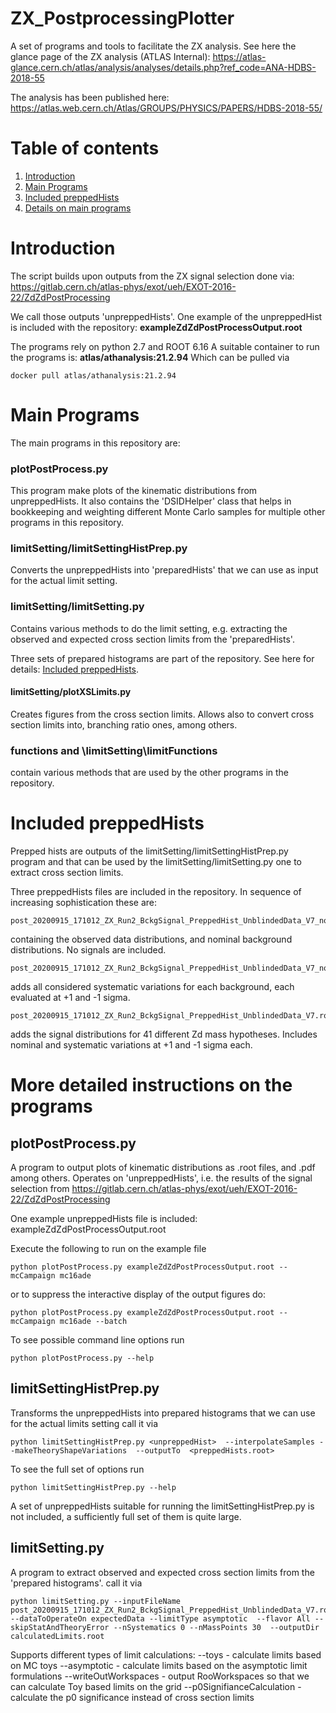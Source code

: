#  ZX_PostprocessingPlotter

A set of programs and tools to facilitate the ZX analysis. 
See here the glance page of the ZX analysis (ATLAS Internal):
https://atlas-glance.cern.ch/atlas/analysis/analyses/details.php?ref_code=ANA-HDBS-2018-55

The analysis has been published here:
https://atlas.web.cern.ch/Atlas/GROUPS/PHYSICS/PAPERS/HDBS-2018-55/

# Table of contents
1. [Introduction](#Introduction)
2. [Main Programs](#Main-Programs)
3. [Included preppedHists](#Included-preppedHists)
4. [Details on main programs](#More-detailed-instructions-on-the-programs)

# Introduction
The script builds upon outputs from the ZX signal selection done via:
 https://gitlab.cern.ch/atlas-phys/exot/ueh/EXOT-2016-22/ZdZdPostProcessing
 
We call those outputs 'unpreppedHists'. 
One example of the unpreppedHist is included with the repository:
**exampleZdZdPostProcessOutput.root**

The programs rely on python 2.7 and ROOT 6.16
A suitable container to run the programs is:
**atlas/athanalysis:21.2.94**
Which can be pulled via 
```
docker pull atlas/athanalysis:21.2.94
```

# Main Programs
The main programs in this repository are:
### plotPostProcess.py
This program make plots of the kinematic distributions from unpreppedHists. It also contains the 'DSIDHelper' class that helps in bookkeeping and weighting different Monte Carlo samples for multiple other programs in this repository.

### limitSetting/limitSettingHistPrep.py 
Converts the unpreppedHists into 'preparedHists' that we can use as input for the actual limit setting.

### limitSetting/limitSetting.py
Contains various methods to do the limit setting, e.g. extracting the observed and expected cross section limits from the 'preparedHists'.

Three sets of prepared histograms are part of the repository. See here for details: [Included preppedHists](#Included-preppedHists).

#### limitSetting/plotXSLimits.py

Creates figures from the cross section limits. Allows also to convert cross section limits into, branching ratio ones, among others.

### functions and \limitSetting\limitFunctions
contain various methods that are used by the other programs in the repository.

# Included preppedHists
Prepped hists are outputs of the limitSetting/limitSettingHistPrep.py program and that can be used by the limitSetting/limitSetting.py one to extract cross section limits.

Three preppedHists files are included in the repository. 
In sequence of increasing sophistication these are:
```
post_20200915_171012_ZX_Run2_BckgSignal_PreppedHist_UnblindedData_V7_noSignal_NominalOnly.root
```
containing the observed data distributions, and nominal background distributions. No signals are included.

```
post_20200915_171012_ZX_Run2_BckgSignal_PreppedHist_UnblindedData_V7_noSignal.root
```
adds all considered systematic variations for each background, each evaluated at +1 and -1 sigma.
```
post_20200915_171012_ZX_Run2_BckgSignal_PreppedHist_UnblindedData_V7.root
```
adds the signal distributions for 41 different Zd mass hypotheses. Includes nominal and systematic variations at +1 and -1 sigma each.



# More detailed instructions on the programs
## plotPostProcess.py
A program to output plots of kinematic distributions as .root files, and .pdf among others.
Operates on 'unpreppedHists', i.e. the results of the signal selection from https://gitlab.cern.ch/atlas-phys/exot/ueh/EXOT-2016-22/ZdZdPostProcessing

One example unpreppedHists file is included:
exampleZdZdPostProcessOutput.root

Execute the following to run on the example file
```
python plotPostProcess.py exampleZdZdPostProcessOutput.root --mcCampaign mc16ade
```
or to suppress the interactive display of the output figures do:
```
python plotPostProcess.py exampleZdZdPostProcessOutput.root --mcCampaign mc16ade --batch
```

To see possible command line options run
```
python plotPostProcess.py --help

```

## limitSettingHistPrep.py 

Transforms the unpreppedHists into prepared histograms that we can use for the actual limits setting call it via
```
python limitSettingHistPrep.py <unpreppedHist>  --interpolateSamples --makeTheoryShapeVariations  --outputTo  <preppedHists.root>
```

To see the full set of options run
```
python limitSettingHistPrep.py --help

```

A set of unpreppedHists suitable for running the limitSettingHistPrep.py is not included, a sufficiently full set of them is quite large.

## limitSetting.py

A program to extract observed and expected cross section limits from the 'prepared histograms'.
call it via
```
python limitSetting.py --inputFileName post_20200915_171012_ZX_Run2_BckgSignal_PreppedHist_UnblindedData_V7.root --dataToOperateOn expectedData --limitType asymptotic  --flavor All --skipStatAndTheoryError --nSystematics 0 --nMassPoints 30  --outputDir   calculatedLimits.root
```

Supports different types of limit calculations:
--toys - calculate limits based on MC toys
--asymptotic - calculate limits based on the asymptotic limit formulations
--writeOutWorkspaces - output RooWorkspaces so that we can calculate Toy based limits on the grid
--p0SignifianceCalculation - calculate the p0 significance instead of cross section limits

